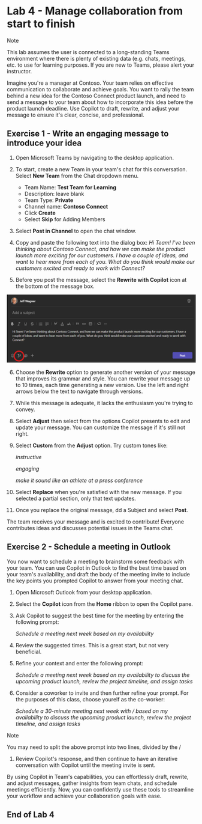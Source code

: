 # Lab 4 - Manage collaboration from start to finish
> [!NOTE]
> This lab assumes the user is connected to a long-standing Teams environment where there is plenty of existing data (e.g. chats, meetings, etc. to use for learning purposes.  If you are new to Teams, please alert your instructor.

Imagine you're a manager at Contoso. Your team relies on effective communication to collaborate and achieve goals. You want to rally the team behind a new idea for the Contoso Connect product launch, and need to send a message to your team about how to incorporate this idea before the product launch deadline. Use Copilot to draft, rewrite, and adjust your message to ensure it's clear, concise, and professional.

## Exercise 1 - Write an engaging message to introduce your idea

1. Open Microsoft Teams by navigating to the desktop application.

1. To start, create a new Team in your team's chat for this conversation. Select **New Team** from the Chat dropdown menu.

    - Team Name:  **Test Team for Learning**
    - Description: leave blank
    - Team Type: **Private**
    - Channel name: **Contoso Connect**
    - Click **Create**
    - Select **Skip** for Adding Members
1. Select **Post in Channel** to open the chat window.

1. Copy and paste the following text into the dialog box:
    *Hi Team! I've been thinking about Contoso Connect, and how we can make the product launch more exciting for our customers. I have a couple of ideas, and want to hear more from each of you. What do you think would make our customers excited and ready to work with Connect?*
1. Before you post the message, select the **Rewrite with Copilot** icon at the bottom of the message box.

 ![Rewrite](https://github.com/JazzyWagdaddy/MS-4018-Draft-analyze-present-Microsoft-365-Copilot/blob/master/Instructions/Labs/Media/ReWriteWithCopilotInTeams.png)
 
6. Choose the **Rewrite** option to generate another version of your message that improves its grammar and style. You can rewrite your message up to 10 times, each time generating a new version. Use the left and right arrows below the text to navigate through versions.

7. While this message is adequate, it lacks the enthusiasm you're trying to convey.

8. Select **Adjust** then select from the options Copilot presents to edit and update your message. You can customize the message if it's still not right.

9. Select **Custom** from the **Adjust** option. Try custom tones like:

    *instructive*
    
    *engaging*
    
    *make it sound like an athlete at a press conference*


14. Select **Replace** when you're satisfied with the new message. If you selected a partial section, only that text updates.

15. Once you replace the original message, dd a Subject and select **Post**.

The team receives your message and is excited to contribute! Everyone contributes ideas and discusses potential issues in the Teams chat.

## Exercise 2 - Schedule a meeting in Outlook

You now want to schedule a meeting to brainstorm some feedback with your team. You can use Copilot in Outlook to find the best time based on your team's availability, and draft the body of the meeting invite to include the key points you prompted Copilot to answer from your meeting chat.

1. Open Microsoft Outlook from your desktop application.

1. Select the **Copilot** icon from the **Home** ribbon to open the Copilot pane.

1. Ask Copilot to suggest the best time for the meeting by entering the following prompt:

    *Schedule a meeting next week based on my availability*

1. Review the suggested times.  This is a great start, but not very beneficial.

1. Refine your context and enter the following prompt:

    *Schedule a meeting next week based on my availability to discuss the upcoming product launch, review the project timeline, and assign tasks*

1. Consider a coworker to invite and then further refine your prompt.  For the purposes of this class, choose yourelf as the co-worker:

    *Schedule a 30-minute meeting next week with  /  based on my availability to discuss the upcoming product launch, review the project timeline, and assign tasks*
> [!NOTE]
> You may need to split the above prompt into two lines, divided by the /

1. Review Copilot's response, and then continue to have an iterative conversation with Copilot until the meeting invite is sent.


By using Copilot in Team's capabilities, you can effortlessly draft, rewrite, and adjust messages, gather insights from team chats, and schedule meetings efficiently. Now, you can confidently use these tools to streamline your workflow and achieve your collaboration goals with ease.

## End of Lab 4 ##
